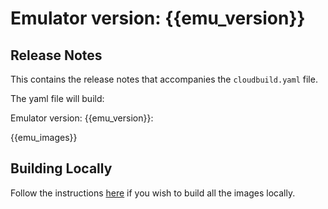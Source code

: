 Emulator version: {{emu_version}}
=================================

## Release Notes

This contains the release notes that accompanies the `cloudbuild.yaml` file.

The yaml file will build:

Emulator version: {{emu_version}}:

{{emu_images}}


## Building Locally

Follow the instructions [here](https://cloud.google.com/cloud-build/docs/build-debug-locally) if
you wish to build all the images locally.
